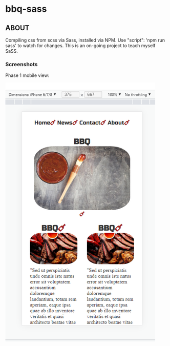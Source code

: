 # bbq-sass

## ABOUT

Compiling css from scss via Sass, installed via NPM. Use "script": 'npm run sass' to watch for changes. This is an on-going project to teach myself SaSS.

### Screenshots

Phase 1 mobile view:

![mobile](BBQiphone.png)